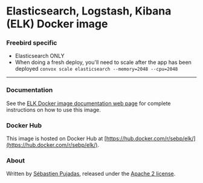 # Elasticsearch, Logstash, Kibana (ELK) Docker image

### Freebird specific
* Elasticsearch ONLY
* When doing a fresh deploy, you'll need to scale after the app has been deployed `convox scale elasticsearch --memory=2048 --cpu=2048`

---

### Documentation

See the [ELK Docker image documentation web page](http://elk-docker.readthedocs.io/) for complete instructions on how to use this image.

### Docker Hub

This image is hosted on Docker Hub at [https://hub.docker.com/r/sebp/elk/](https://hub.docker.com/r/sebp/elk/).

### About

Written by [Sébastien Pujadas](https://pujadas.net), released under the [Apache 2 license](https://www.apache.org/licenses/LICENSE-2.0).
